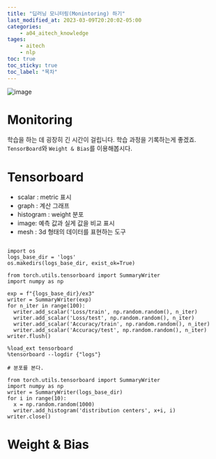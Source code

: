 ```yaml
---
title: "딥러닝 모니터링(Monintoring) 하기"
last_modified_at: 2023-03-09T20:20:02-05:00
categories:
    - a04_aitech_knowledge
tages:
    - aitech
    - nlp
toc: true
toc_sticky: true
toc_label: "목차"
---
```


![image](../../../image/aitech.png)



# Monitoring
학습을 하는 데 굉장히 긴 시간이 걸립니다. 학습 과정을 기록하는게 좋겠죠. `TensorBoard`와 `Weight & Bias`를 이용해봅시다.

# Tensorboard
- scalar : metric 표시
- graph : 계산 그래프 
- histogram : weight 분포
- image: 예측 값과 실게 값을 비교 표시
- mesh : 3d 형태의 데이터를 표현하는 도구


```

import os
logs_base_dir = 'logs'
os.makedirs(logs_base_dir, exist_ok=True)

from torch.utils.tensorboard import SummaryWriter
import numpy as np

exp = f"{logs_base_dir}/ex3"
writer = SummaryWriter(exp)
for n_iter in range(100):
  writer.add_scalar('Loss/train', np.random.random(), n_iter)
  writer.add_scalar('Loss/test', np.random.random(), n_iter)
  writer.add_scalar('Accuracy/train', np.random.random(), n_iter)  
  writer.add_scalar('Accuracy/test', np.random.random(), n_iter)
writer.flush()

%load_ext tensorboard
%tensorboard --logdir {"logs"}

```

```
# 분포를 본다.

from torch.utils.tensorboard import SummaryWriter
import numpy as np
writer = SummaryWriter(logs_base_dir)
for i in range(10):
  x = np.random.random(1000)
  writer.add_histogram('distribution centers', x+i, i)
writer.close()

```



# Weight & Bias
